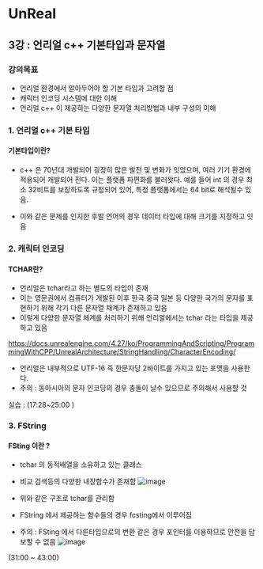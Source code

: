 # UnReal
## 3강 : 언리얼 c++ 기본타입과 문자열
### 강의목표
* 언리얼 환경에서 알아두어야 할 기본 타입과 고려할 점 
* 캐릭터 인코딩 시스템에 대한 이해
* 언리얼 c++ 이 제공하는 다양한 문자열 처리방법과 내부 구성의 이해


### 1. 언리얼 c++ 기본 타입
#### 기본타입이란?
* c++ 은 70년대 개발되어 굉장히 많은 발전 및 변화가 잇었으며, 여러 기기 환경에 적용되어 개발되어 진다. 이는 플랫폼 파편화를 불러왓다. 예를 들어 int 의 경우 최소 32비트를 보장하도록 규정되어 있어, 특정 플랫폼에서는 64 bit로 해석될수 있음.

* 이와 같은 문제를 인지한 후발 언어의 경우 데이터 타입에 대해 크기를 지정하고 잇음

### 2. 캐릭터 인코딩
#### TCHAR란?
* 언리얼은 tchar라고 하는 별도의 타입이 존재
* 이는 영문권에서 컴퓨터가 개발된 이후 한국 중국 일본 등 다양한 국가의 문자를 표현하기 위해 각기 다른 문자열 채계가 존재하고 있음
* 이렇게 다양한 문자열 체계를 처리하기 위해 언리얼에서는 tchar 라는 타입을 제공하고 있음


https://docs.unrealengine.com/4.27/ko/ProgrammingAndScripting/ProgrammingWithCPP/UnrealArchitecture/StringHandling/CharacterEncoding/

* 언리얼은 내부적으로 UTF-16 즉 한문자당 2바이트를 가지고 있는 포맷을 사용한다.
* 주의 : 동아시아의 문자 인코딩의 경우 충돌이 날수 있으므로 주의해서 사용할 것 



실습 : (17:28~25:00 ) 

### 3. FString
#### FSting 이란 ?
* tchar 의 동적배열을 소유하고 있는 클래스 
* 비교 검색등의 다양한 내장함수가 존재함 
![image](https://github.com/spade8/study/assets/37619294/f4048280-1b68-47ce-903b-69e8857f181c)


* 위와 같은 구조로 tchar를 관리함
* FString 에서 제공하는 함수들의 경우 fcsting에서 이루어짐
* 주의 : FSting 에서 다른타입으로의 변환 같은 경우 포인터를 이용하므로 안전을 담보할 수 없음
![image](https://github.com/spade8/study/assets/37619294/c287ef3e-16d1-466a-b023-54b04b1ed596)

(31:00 ~ 43:00)
